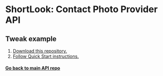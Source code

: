 # ShortLook: Contact Photo Provider API
## Tweak example

1. [Download this repository.](https://www.github.com/dynastic/ShortLook-API-Template/archive/master.zip)
2. [Follow Quick Start instructions.](https://github.com/dynastic/ShortLook-API#quick-start)

#### [Go back to main API repo](https://github.com/dynastic/ShortLook-API)